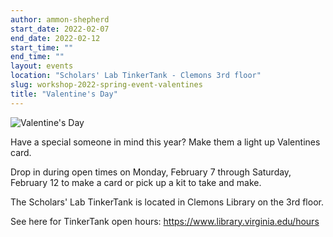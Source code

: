 ```yaml
---
author: ammon-shepherd
start_date: 2022-02-07
end_date: 2022-02-12
start_time: ""
end_time: ""
layout: events
location: "Scholars' Lab TinkerTank - Clemons 3rd floor"
slug: workshop-2022-spring-event-valentines
title: "Valentine's Day"
---
```


![Valentine's Day](/assets/post-media/workshops/valentines.gif)

Have a special someone in mind this year? Make them a light up Valentines card.

Drop in during open times on Monday, February 7 through Saturday, February 12 to make a card or pick up a kit to take and make.

The Scholars' Lab TinkerTank is located in Clemons Library on the 3rd floor.

See here for TinkerTank open hours: <a href="https://www.library.virginia.edu/hours">https://www.library.virginia.edu/hours</a>

